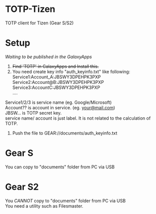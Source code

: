 # TOTP-Tizen
TOTP client for Tizen (Gear S/S2)

# Setup
*Waiting to be published in the GalaxyApps*
 1. ~~Find 'TOTP' in GalaxyApps and Install this.~~
 1. You need create key info "auth_keyinfo.txt" like following:  
  Service1:Account_A:JBSWY3DPEHPK3PXP  
  Service2:Account@B:JBSWY3DPEHPK3PXP  
  Service3:AccountC:JBSWY3DPEHPK3PXP  
  ....
  
  Service1/2/3 is service name (eg. Google/Microsoft)  
  Account?? is account in service. (eg. your@mail.com)  
  JBSW... is TOTP secret key.  
  service name/ account is just label. It is not related to the calculation of TOTP.  
 1. Push the file to GEAR://documents/auth_keyinfo.txt 

# Gear S
 You can copy to "documents" folder from PC via USB 
 
# Gear S2
  You *CANNOT* copy to "documents" folder from PC via USB  
  You need a utility such as Filesmaster.

